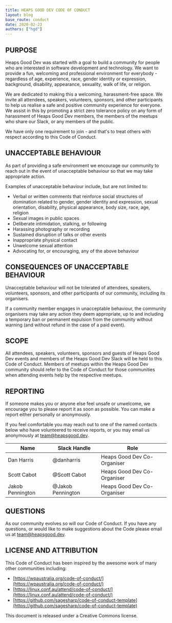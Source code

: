 ```yaml
---
title: HEAPS GOOD DEV CODE OF CONDUCT
layout: blog
base_route: conduct
date: 2020-02-23
authors: ["hgd"]
---
```

## PURPOSE
Heaps Good Dev was started with a goal to build a community for people who are interested in software development and technology. We want to provide a fun, welcoming and professional environment for everybody - regardless of age, experience, race, gender identity or expression, background, disability, appearance, sexuality, walk of life, or religion.

We are dedicated to making this a welcoming, harassment-free space. We invite all attendees, speakers, volunteers, sponsors, and other participants to help us realise a safe and positive community experience for everyone. We assist in this by promoting a strict zero tolerance policy on any form of harassment of Heaps Good Dev members, the members of the meetups who share our Slack, or any members of the public.

We have only one requirement to join - and that's to treat others with respect according to this Code of Conduct.

## UNACCEPTABLE BEHAVIOUR
As part of providing a safe environment we encourage our community to reach out in the event of unacceptable behaviour so that we may take appropriate action.

Examples of unacceptable behaviour include, but are not limited to:

- Verbal or written comments that reinforce social structures of domination related to gender, gender identity and expression, sexual orientation, disability, physical appearance, body size, race, age, religion
- Sexual images in public spaces
- Deliberate intimidation, stalking, or following
- Harassing photography or recording
- Sustained disruption of talks or other events
- Inappropriate physical contact
- Unwelcome sexual attention
- Advocating for, or encouraging, any of the above behaviour

## CONSEQUENCES OF UNACCEPTABLE BEHAVIOUR
Unacceptable behaviour will not be tolerated of attendees, speakers, volunteers, sponsors, and other participants of our community, including its organisers.

If a community member engages in unacceptable behaviour, the community organisers may take any action they deem appropriate, up to and including a temporary ban or permanent expulsion from the community without warning (and without refund in the case of a paid event).

## SCOPE
All attendees, speakers, volunteers, sponsors and guests of Heaps Good Dev events and members of the Heaps Good Dev Slack will be held to this Code of Conduct.  Members of meetups within the Heaps Good Dev community should refer to the Code of Conduct for those communities when attending events help by the respective meetups.

## REPORTING
If someone makes you or anyone else feel unsafe or unwelcome, we encourage you to please report it as soon as possible.  You can make a report either personally or anonymously.

If you feel comfortable you may reach out to one of the named contacts below who have volunteered to receive reports, or you may email us anonymously at [team@heapsgood.dev](mailto:team@heapsgood.dev).

| Name | Slack Handle | Role |
|---|---|---|
| Dan Harris | @danharris | Heaps Good Dev Co-Organiser |
| Scott Cabot | @Scott Cabot | Heaps Good Dev Co-Organiser |
| Jakob Pennington | @Jakob Pennington | Heaps Good Dev Co-Organiser |

## QUESTIONS
As our community evolves so will our Code of Conduct. If you have any questions, or would like to make suggestions about the Code please email us at [team@heapsgood.dev](mailto:team@heapsgood.dev). 

## LICENSE AND ATTRIBUTION
This Code of Conduct has been inspired by the awesome work of many other communities including:

- [https://wpaustralia.org/code-of-conduct/](https://wpaustralia.org/code-of-conduct/)
- [https://linux.conf.au/attend/code-of-conduct/](https://linux.conf.au/attend/code-of-conduct/)
- [https://github.com/sagesharp/code-of-conduct-template](https://github.com/sagesharp/code-of-conduct-template)

This document is released under a Creative Commons license.
